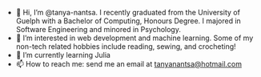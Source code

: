 - 👋 Hi, I’m @tanya-nantsa. I recently graduated from the University of Guelph with a Bachelor of Computing, Honours Degree. I majored in Software Engineering and minored in Psychology.
- 👀 I’m interested in web development and machine learning. Some of my non-tech related hobbies include reading, sewing, and crocheting!
- 🌱 I’m currently learning Julia
- 📫 How to reach me: send me an email at tanyanantsa@hotmail.com

<!---
tanya-nantsa/tanya-nantsa is a ✨ special ✨ repository because its `README.md` (this file) appears on your GitHub profile.
You can click the Preview link to take a look at your changes.
--->
